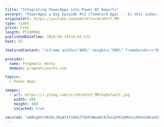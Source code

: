 ```yaml
---
title: "Integrating PowerApps into Power BI Reports"
excerpt: "PowerApps a Day Episode #13 (TimeCard App) -  In this video, you'll see how to integrate small PowerApps applications into Power BI reports to make your reports actionable.    PowerApps and Power Platform Training : https://pragmaticworks.com/training/on-demand-training  - - - - - - - - - - - - - - -"
originalUrl: https://youtube.com/watch?v=rHcvKtnT_MM
type: video
price: Free
length: PT24M50S
publishedDateTime: 2018-09-19T18:41:17Z
heat: 55

featuredContent: "<iframe width=\"800\" height=\"500\" frameborder=\"0\" src=\"https://www.youtube.com/embed/rHcvKtnT_MM\" allow=\"accelerometer; autoplay; encrypted-media; gyroscope; picture-in-picture\" allowfullscreen></iframe>"

provider:
  name: Progmatic Works
  domain: pragmaticworks.com

topics:
  - Power Apps

images:
  - url: https://i.ytimg.com/vi/rHcvKtnT_MM/hqdefault.jpg
    width: 480
    height: 360
    isCached: true

secured: "wAB3gKVtV0J6LJByW74fiN4aTTQGFUNowDCA7kxiQYKSqMUxsi0bh4INkadZ8Y+OZ373GgiFtTrjrgHxMj2mUAll8AeyYQKlUWSez5U8+gssvFT63qTRse8rXad/Nj3TuPzO7gWQSkXXyhlsm2DhHEmuXwLfGVTn7M+/AP5GtDzqizYIHiMLXaU6gFlFxUIH5RRh1zL3vu4/T7fK0+yec86s7kCa6vXoSGTBNnFt/IiHgHCgRvnCobVZ94ofCO0GxAqOY95w8ZRuJ23MH7F7f7WFQcjQhl5EnPVm32ObqJfU6tozRYc0Q4wLQ9ri33Ze9YWgNlx7EGOyTIKheZ9OxNwMHmNJf9G4wsO/s2yTrtjf/c4+rL5AtPevSZB4OE1BdPHVPzXDdFJe862cETVPj+YMYw3dpYrp37Rpf7dxdUY=;F0BliBVzicMKY3C1jg+sRw=="
---
```



